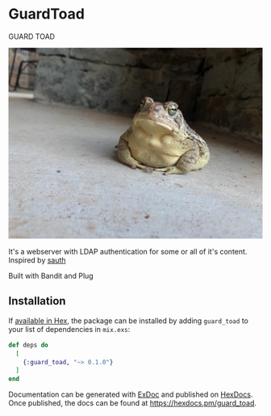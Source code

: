 # GuardToad

GUARD TOAD

![Guard Toad](https://github.com/mattpcaswell/guard_toad/blob/main/guard_toad.jpeg?raw=true)

It's a webserver with LDAP authentication for some or all of it's content. Inspired by [sauth](https://github.com/Granitosaurus/sauth)

Built with Bandit and Plug

## Installation

If [available in Hex](https://hex.pm/docs/publish), the package can be installed
by adding `guard_toad` to your list of dependencies in `mix.exs`:

```elixir
def deps do
  [
    {:guard_toad, "~> 0.1.0"}
  ]
end
```

Documentation can be generated with [ExDoc](https://github.com/elixir-lang/ex_doc)
and published on [HexDocs](https://hexdocs.pm). Once published, the docs can
be found at <https://hexdocs.pm/guard_toad>.

